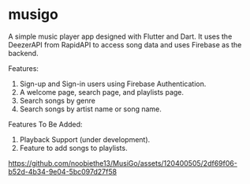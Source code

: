 # musigo
A simple music player app designed with Flutter and Dart. It uses the DeezerAPI from RapidAPI to access song data and uses Firebase as the backend.

Features:
1. Sign-up and Sign-in users using Firebase Authentication.
2. A welcome page, search page, and playlists page.
3. Search songs by genre
4. Search songs by artist name or song name.

Features To Be Added:
1. Playback Support (under development).
2. Feature to add songs to playlists.

https://github.com/noobiethe13/MusiGo/assets/120400505/2df69f06-b52d-4b34-9e04-5bc097d27f58

